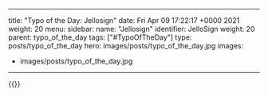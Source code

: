 
---
title: "Typo of the Day: Jellosign"
date: Fri Apr 09 17:22:17 +0000 2021
weight: 20
menu:
  sidebar:
    name: "Jellosign"
    identifier: JelloSign
    weight: 20
    parent: typo_of_the_day
tags: ["#TypoOfTheDay"]
type: posts/typo_of_the_day
hero: images/posts/typo_of_the_day.jpg
images:
- images/posts/typo_of_the_day.jpg
---


{{<x user="mariatta" id="1380571783514914818">}}

